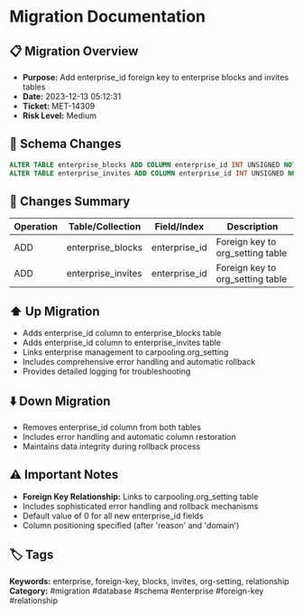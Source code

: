 # Migration Documentation

## 📋 Migration Overview
- **Purpose:** Add enterprise_id foreign key to enterprise blocks and invites tables
- **Date:** 2023-12-13 05:12:31
- **Ticket:** MET-14309
- **Risk Level:** Medium

## 🔧 Schema Changes
```sql
ALTER TABLE enterprise_blocks ADD COLUMN enterprise_id INT UNSIGNED NOT NULL DEFAULT 0 AFTER reason;
ALTER TABLE enterprise_invites ADD COLUMN enterprise_id INT UNSIGNED NOT NULL DEFAULT 0 AFTER domain;
```

## 📝 Changes Summary
| Operation | Table/Collection | Field/Index | Description |
|-----------|-----------------|-------------|-------------|
| ADD | enterprise_blocks | enterprise_id | Foreign key to org_setting table |
| ADD | enterprise_invites | enterprise_id | Foreign key to org_setting table |

## ⬆️ Up Migration
- Adds enterprise_id column to enterprise_blocks table
- Adds enterprise_id column to enterprise_invites table
- Links enterprise management to carpooling.org_setting
- Includes comprehensive error handling and automatic rollback
- Provides detailed logging for troubleshooting

## ⬇️ Down Migration
- Removes enterprise_id column from both tables
- Includes error handling and automatic column restoration
- Maintains data integrity during rollback process

## ⚠️ Important Notes
- **Foreign Key Relationship:** Links to carpooling.org_setting table
- Includes sophisticated error handling and rollback mechanisms
- Default value of 0 for all new enterprise_id fields
- Column positioning specified (after 'reason' and 'domain')

## 🏷️ Tags
**Keywords:** enterprise, foreign-key, blocks, invites, org-setting, relationship
**Category:** #migration #database #schema #enterprise #foreign-key #relationship